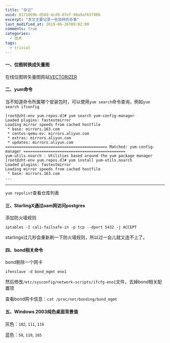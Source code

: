 ```yaml
---
title: "杂记"
uuid: 8171069b-d58d-4cd9-8fef-90a9af65f80b
excerpt: "本文主要记录一些琐碎的杂事"
last_modified_at: 2019-06-26T09:02:00
comments: true
categories:
  - 技术
tags:
  - trivial
---
```


#### 一、位图转换成矢量图

在线位图转矢量图网站[VECTORIZER](https://www.vectorizer.io/)



#### 二、yum命令

当不知道命令所属哪个安装包时，可以使用`yum search`命令查询，例如`yum search ifconfig`

```shell
[root@zht-env yum.repos.d]# yum search yum-config-manager
Loaded plugins: fastestmirror
Loading mirror speeds from cached hostfile
 * base: mirrors.163.com
 * centos-qemu-ev: mirrors.aliyun.com
 * extras: mirrors.aliyun.com
 * updates: mirrors.aliyun.com
============================================= Matched: yum-config-manager =============================================
yum-utils.noarch : Utilities based around the yum package manager
[root@zht-env yum.repos.d]# yum install yum-utils.noarch
Loaded plugins: fastestmirror
Loading mirror speeds from cached hostfile
 * base: mirrors.163.com
...
```

---

`yum repolist`查看仓库列表



#### 三、StarlingX通过oam网访问postgres

添加防火墙规则

```shell
iptables -I cali-failsafe-in -p tcp --dport 5432 -j ACCEPT
```

starlingx过几秒会重新刷一下防火墙规则，所以过一会儿就又连不上了。



#### 四、bond相关命令

bond剔除一个网卡

```shell
ifenslave -d bond_mgmt eno1
```

然后修改`/etc/sysconfig/network-scripts/ifcfg-eno1`文件，去掉bond相关配置项

查看bond网卡信息：`cat /proc/net/bonding/bond_mgmt`



#### 五、Windows 2003纯色桌面背景值

灰色：`102`, `111`, `116`

蓝色：`58`, `110`, `165`



